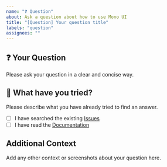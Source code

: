 ```yaml
---
name: "❓ Question"
about: Ask a question about how to use Mono UI
title: "[Question] Your question title"
labels: "question"
assignees: ""
---
```


## ❓ Your Question

Please ask your question in a clear and concise way.

## 📖 What have you tried?

Please describe what you have already tried to find an answer.

- [ ] I have searched the existing [Issues](https://github.com/Limitex/mono-ui/issues)
- [ ] I have read the [Documentation](https://docs.limitex.dev/vrc/monoui)

## Additional Context

Add any other context or screenshots about your question here.
